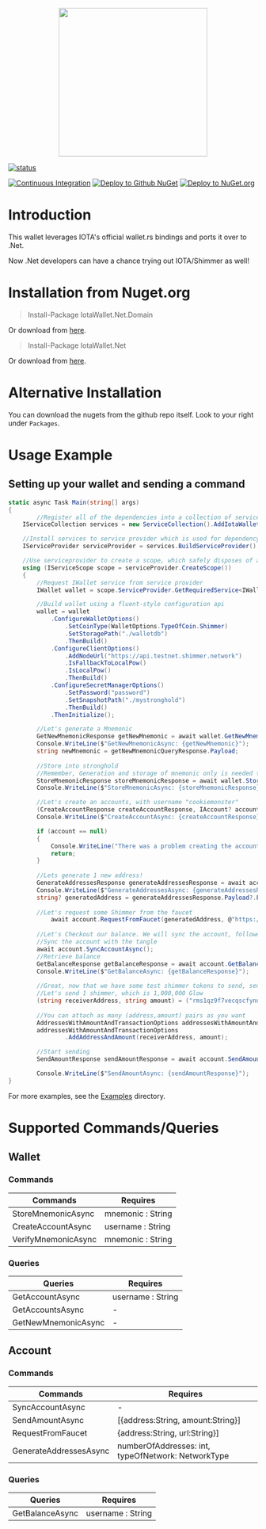 <p align="center">
    <img src="https://user-images.githubusercontent.com/12537739/193295914-2d4973cc-acea-4173-8ac3-3e49695f4281.jpg" width="300" >
</p>

[![status](https://img.shields.io/badge/Status-Alpha-yellow.svg)](https://github.com/wireless90/IotaWallet.NET)

[![Continuous Integration](https://github.com/wireless90/IotaWallet.NET/actions/workflows/Compile.yml/badge.svg?branch=main)](https://github.com/wireless90/IotaWallet.NET/actions/workflows/Compile.yml)
[![Deploy to Github NuGet](https://github.com/wireless90/IotaWallet.NET/actions/workflows/GithubNuget.yml/badge.svg)](https://github.com/wireless90/IotaWallet.NET/actions/workflows/GithubNuget.yml)
[![Deploy to NuGet.org](https://github.com/wireless90/IotaWallet.NET/actions/workflows/Nuget.yml/badge.svg)](https://github.com/wireless90/IotaWallet.NET/actions/workflows/Nuget.yml)

# Introduction

This wallet leverages IOTA's official wallet.rs bindings and ports it over to .Net.

Now .Net developers can have a chance trying out IOTA/Shimmer as well!

# Installation from Nuget.org
> Install-Package IotaWallet.Net.Domain

Or download from [here](https://www.nuget.org/packages/IotaWallet.Net.Domain/).

> Install-Package IotaWallet.Net

Or download from [here](https://www.nuget.org/packages/IotaWallet.Net/).

# Alternative Installation

You can download the nugets from the github repo itself. Look to your right under `Packages`.

# Usage Example

## Setting up your wallet and sending a command

```cs
static async Task Main(string[] args)
{
    	//Register all of the dependencies into a collection of services
	IServiceCollection services = new ServiceCollection().AddIotaWalletServices();

	//Install services to service provider which is used for dependency injection
	IServiceProvider serviceProvider = services.BuildServiceProvider();

	//Use serviceprovider to create a scope, which safely disposes of all services at end of scope
	using (IServiceScope scope = serviceProvider.CreateScope())
	{
		//Request IWallet service from service provider
		IWallet wallet = scope.ServiceProvider.GetRequiredService<IWallet>();

		//Build wallet using a fluent-style configuration api
		wallet = wallet
			.ConfigureWalletOptions()
				.SetCoinType(WalletOptions.TypeOfCoin.Shimmer)
				.SetStoragePath("./walletdb")
				.ThenBuild()
			.ConfigureClientOptions()
				.AddNodeUrl("https://api.testnet.shimmer.network")
				.IsFallbackToLocalPow()
				.IsLocalPow()
				.ThenBuild()
			.ConfigureSecretManagerOptions()
				.SetPassword("password")
				.SetSnapshotPath("./mystronghold")
				.ThenBuild()
			.ThenInitialize();

		//Let's generate a Mnemonic
		GetNewMnemonicResponse getNewMnemonic = await wallet.GetNewMnemonicAsync();
		Console.WriteLine($"GetNewMnemonicAsync: {getNewMnemonic}");
		string newMnemonic = getNewMnemonicQueryResponse.Payload;
		
		//Store into stronghold
		//Remember, Generation and storage of mnemonic only is needed to do done the first time!
		StoreMnemonicResponse storeMnemonicResponse = await wallet.StoreMnemonicAsync(newMnemonic);
		Console.WriteLine($"StoreMnemonicAsync: {storeMnemonicResponse}");

		//Let's create an accounts, with username "cookiemonster"
		(CreateAccountResponse createAccountResponse, IAccount? account) = await wallet.CreateAccountAsync("cookiemonster");
		Console.WriteLine($"CreateAccountAsync: {createAccountResponse}");

		if (account == null)
		{
			Console.WriteLine("There was a problem creating the account.");
			return;
		}
		
		//Lets generate 1 new address!
		GenerateAddressesResponse generateAddressesResponse = await account.GenerateAddressesAsync(numberOfAddresses: 1, NetworkType.Testnet);
		Console.WriteLine($"GenerateAddressesAsync: {generateAddressesResponse}");
		string? generatedAddress = generateAddressesResponse.Payload?.FirstOrDefault()?.Address;
			
		//Let's request some Shimmer from the faucet
        	await account.RequestFromFaucet(generatedAddress, @"https://faucet.testnet.shimmer.network");
        
		//Let's Checkout our balance. We will sync the account, followed by checking the balance.
		//Sync the account with the tangle
		await account.SyncAccountAsync();
		//Retrieve balance
		GetBalanceResponse getBalanceResponse = await account.GetBalanceAsync();
		Console.WriteLine($"GetBalanceAsync: {getBalanceResponse}");
		
		//Great, now that we have some test shimmer tokens to send, send to me!
		//Let's send 1 shimmer, which is 1,000,000 Glow
		(string receiverAddress, string amount) = ("rms1qz9f7vecqscfynnxacyzefwvpza0wz3r0lnnwrc8r7qhx65s5x7rx2fln5q", "1000000");
		
		//You can attach as many (address,amount) pairs as you want
		AddressesWithAmountAndTransactionOptions addressesWithAmountAndTransactionOptions = new AddressesWithAmountAndTransactionOptions();
		addressesWithAmountAndTransactionOptions
				.AddAddressAndAmount(receiverAddress, amount);

		//Start sending
		SendAmountResponse sendAmountResponse = await account.SendAmountAsync(addressesWithAmountAndTransactionOptions);

		Console.WriteLine($"SendAmountAsync: {sendAmountResponse}");
}
```

For more examples, see the [Examples](https://github.com/wireless90/IotaWallet.NET/tree/main/csharp/IotaWalletNet/IotaWalletNet.Main/Examples) directory.

# Supported Commands/Queries

## Wallet
### Commands

Commands  | Requires
------------- | -------------
StoreMnemonicAsync  | mnemonic : String
CreateAccountAsync | username : String
VerifyMnemonicAsync | mnemonic : String


### Queries

Queries | Requires
--------- | -----------
GetAccountAsync | username : String
GetAccountsAsync | -
GetNewMnemonicAsync | -

## Account

### Commands

Commands  | Requires
------------- | -------------
SyncAccountAsync     | -
SendAmountAsync | [{address:String, amount:String}]
RequestFromFaucet | {address:String, url:String}]
GenerateAddressesAsync | numberOfAddresses: int, typeOfNetwork: NetworkType 

### Queries


Queries | Requires
--------- | -----------
GetBalanceAsync | username : String
